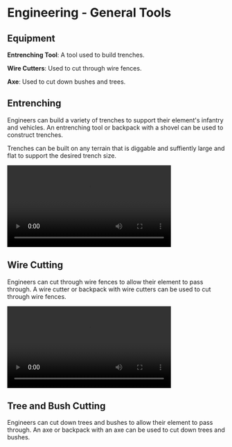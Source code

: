 # Engineering - General Tools

## Equipment

**Entrenching Tool**: A tool used to build trenches.

**Wire Cutters**: Used to cut through wire fences.

**Axe**: Used to cut down bushes and trees.

## Entrenching

Engineers can build a variety of trenches to support their element's infantry and vehicles. An entrenching tool or backpack with a shovel can be used to construct trenches.

Trenches can be built on any terrain that is diggable and suffiently large and flat to support the desired trench size.

<video width="75%" height="auto" autoplay loop>
  <source src="/certs/engineer/images/trench.webm" type="video/webm">
Your browser does not support the video tag.
</video>

## Wire Cutting

Engineers can cut through wire fences to allow their element to pass through. A wire cutter or backpack with wire cutters can be used to cut through wire fences.

<video width="75%" height="auto" autoplay loop>
  <source src="/certs/engineer/images/wire-cutting.webm" type="video/webm">
Your browser does not support the video tag.
</video>

## Tree and Bush Cutting

Engineers can cut down trees and bushes to allow their element to pass through. An axe or backpack with an axe can be used to cut down trees and bushes.
